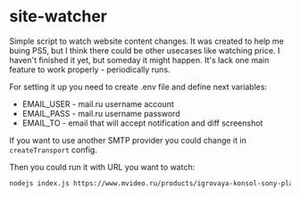 # site-watcher

Simple script to watch website content changes. It was created to help me buing PS5, but I think there could be other usecases like watching price. I haven't finished it yet, but someday it might happen. It's lack one main feature to work properly - periodically runs.

For setting it up you need to create .env file and define next variables:

- EMAIL_USER - mail.ru username account
- EMAIL_PASS - mail.ru username password
- EMAIL_TO - email that will accept notification and diff screenshot

If you want to use another SMTP provider you could change it in `createTransport` config.

Then you could run it with URL you want to watch:

```bash
nodejs index.js https://www.mvideo.ru/products/igrovaya-konsol-sony-playstation-5-40073270
```
